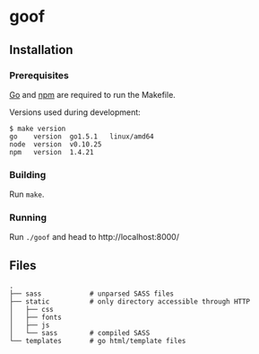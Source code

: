 goof
====
## Installation
### Prerequisites
[Go](https://golang.org/) and [npm](https://www.npmjs.com/) are required to run
the Makefile.

Versions used during development:
```shell
$ make version
go    version  go1.5.1   linux/amd64
node  version  v0.10.25
npm   version  1.4.21
```

### Building
Run `make`.

### Running
Run `./goof` and head to http://localhost:8000/

## Files
```
.
├── sass            # unparsed SASS files
├── static          # only directory accessible through HTTP
│   ├── css
│   ├── fonts
│   ├── js
│   └── sass        # compiled SASS
└── templates       # go html/template files
```
